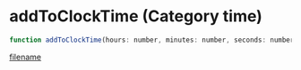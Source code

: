 # addToClockTime (Category time)

```js
function addToClockTime(hours: number, minutes: number, seconds: number): void
```

[filename](addToClockTime_m.md ':include')